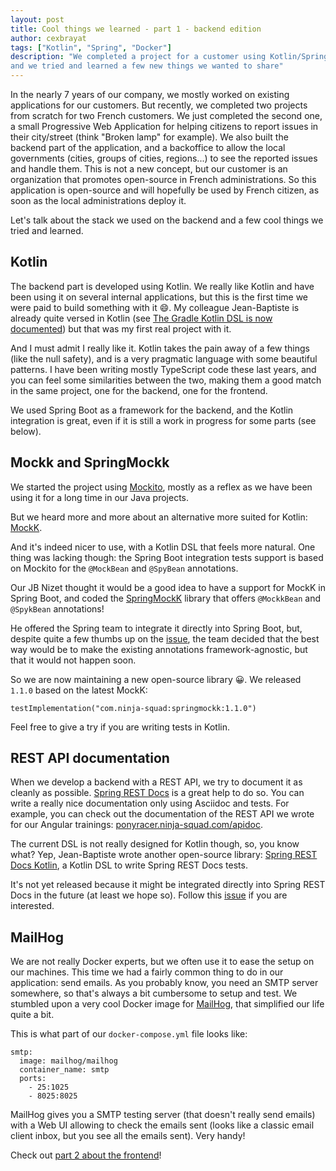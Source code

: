 ```yaml
---
layout: post
title: Cool things we learned - part 1 - backend edition
author: cexbrayat
tags: ["Kotlin", "Spring", "Docker"]
description: "We completed a project for a customer using Kotlin/Spring Boot and Angular/TypeScript,
and we tried and learned a few new things we wanted to share"
---
```


In the nearly 7 years of our company, we mostly worked on existing applications for our customers.
But recently, we completed two projects from scratch for two French customers.
We just completed the second one, a small Progressive Web Application for helping citizens to report issues in their city/street (think "Broken lamp" for example).
We also built the backend part of the application, and a backoffice to allow the local governments (cities, groups of cities, regions...) to see the reported issues and handle them.
This is not a new concept, but our customer is an organization that promotes open-source in French administrations.
So this application is open-source and will hopefully be used by French citizen,
as soon as the local administrations deploy it.

Let's talk about the stack we used on the backend and a few cool things we tried and learned.

## Kotlin

The backend part is developed using Kotlin.
We really like Kotlin and have been using it on several internal applications, but this is the first time we were paid to build something with it 😄.
My colleague Jean-Baptiste is already quite versed in Kotlin (see [The Gradle Kotlin DSL is now documented](/2018/09/18/gradle-kotlin-dsl-documentation/)) but that was my first real project with it.

And I must admit I really like it.
Kotlin takes the pain away of a few things (like the null safety),
and is a very pragmatic language with some beautiful patterns.
I have been writing mostly TypeScript code these last years,
and you can feel some similarities between the two,
making them a good match in the same project,
one for the backend, one for the frontend.

We used Spring Boot as a framework for the backend,
and the Kotlin integration is great,
even if it is still a work in progress for some parts (see below).

## Mockk and SpringMockk

We started the project using [Mockito](https://github.com/mockito/mockito),
mostly as a reflex as we have been using it for a long time in our Java projects.

But we heard more and more about an alternative more suited for Kotlin: [MockK](https://mockk.io/).

And it's indeed nicer to use, with a Kotlin DSL that feels more natural.
One thing was lacking though: the Spring Boot integration tests support is based on Mockito
for the `@MockBean` and `@SpyBean` annotations.

Our JB Nizet thought it would be a good idea to have a support for MockK in Spring Boot,
and coded the [SpringMockK](https://github.com/Ninja-Squad/springmockk) library
that offers `@MockkBean` and `@SpykBean` annotations!

He offered the Spring team to integrate it directly into Spring Boot,
but, despite quite a few thumbs up on the [issue](https://github.com/spring-projects/spring-boot/issues/15749),
the team decided that the best way would be to make the existing annotations framework-agnostic,
but that it would not happen soon.

So we are now maintaining a new open-source library 😀.
We released `1.1.0` based on the latest MockK:

    testImplementation("com.ninja-squad:springmockk:1.1.0")

Feel free to give a try if you are writing tests in Kotlin.

## REST API documentation

When we develop a backend with a REST API, we try to document it as cleanly as possible.
[Spring REST Docs](https://spring.io/projects/spring-restdocs) is a great help to do so.
You can write a really nice documentation only using Asciidoc and tests.
For example, you can check out the documentation of the REST API we wrote for our Angular trainings:
[ponyracer.ninja-squad.com/apidoc](http://ponyracer.ninja-squad.com/apidoc).

The current DSL is not really designed for Kotlin though, so, you know what?
Yep, Jean-Baptiste wrote another open-source library:
[Spring REST Docs Kotlin](https://github.com/Ninja-Squad/spring-rest-docs-kotlin),
a Kotlin DSL to write Spring REST Docs tests.

It's not yet released because it might be integrated directly into Spring REST Docs in the future (at least we hope so).
Follow this [issue](https://github.com/spring-projects/spring-restdocs/issues/547) if you are interested.

## MailHog

We are not really Docker experts, but we often use it to ease the setup on our machines.
This time we had a fairly common thing to do in our application: send emails.
As you probably know, you need an SMTP server somewhere, so that's always a bit cumbersome to setup and test.
We stumbled upon a very cool Docker image for [MailHog](https://github.com/mailhog/MailHog),
that simplified our life quite a bit.

This is what part of our `docker-compose.yml` file looks like:

    smtp:
      image: mailhog/mailhog
      container_name: smtp
      ports:
        - 25:1025
        - 8025:8025

MailHog gives you a SMTP testing server (that doesn't really send emails) with a Web UI allowing to check the emails sent (looks like a classic email client inbox, but you see all the emails sent). Very handy!

Check out [part 2 about the frontend](/2019/03/15/cool-things-we-learned-part-2-frontend-edition/)!

